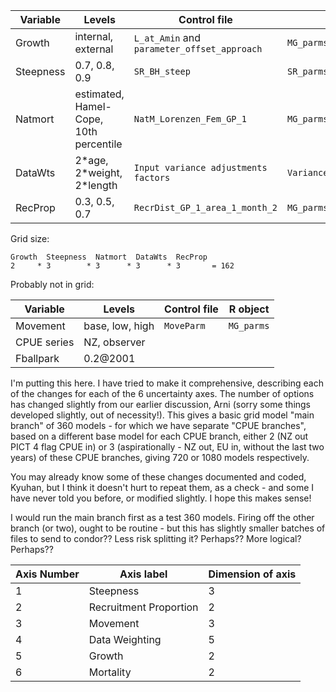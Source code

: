 Variable    | Levels                                 | Control file                                | R object
----------- | -------------------------------------- | ------------------------------------------- | --------------------------
Growth      | internal, external                     | `L_at_Amin` and `parameter_offset_approach` | `MG_parms`
Steepness   | 0.7, 0.8, 0.9                          | `SR_BH_steep`                               | `SR_parms`
Natmort     | estimated, Hamel-Cope, 10th percentile | `NatM_Lorenzen_Fem_GP_1`                    | `MG_parms`
DataWts     | 2\*age, 2\*weight, 2\*length           | `Input variance adjustments factors`        | `Variance_adjustment_list`
RecProp     | 0.3, 0.5, 0.7                          | `RecrDist_GP_1_area_1_month_2`              | `MG_parms`

Grid size:

```
Growth  Steepness  Natmort  DataWts  RecProp
2     * 3        * 3      * 3      * 3       = 162
```

Probably not in grid:

Variable    | Levels                                 | Control file                                | R object
----------- | -------------------------------------- | ------------------------------------------- | --------------------------
Movement    | base, low, high                        | `MoveParm`                                  | `MG_parms`
CPUE series | NZ, observer                           |                                             |
Fballpark   | 0.2@2001                               |                                             |


I'm putting this here. I have tried to make it comprehensive, describing each of the changes for each of the 6 uncertainty axes. The number of options has changed slightly from our earlier discussion, Arni (sorry some things developed slightly, out of necessity!). This gives a basic grid model "main branch" of 360 models - for which we have separate "CPUE branches", based on a different base model for each CPUE branch, either 2 (NZ out PICT 4 flag CPUE in) or 3 (aspirationally - NZ out, EU in, without the last two years) of these CPUE branches, giving 720 or 1080 models respectively.
 
You may already know some of these changes documented and coded, Kyuhan, but I think it doesn't hurt to repeat them, as a check - and some I have never told you before, or modified slightly. I hope this makes sense!
 
I would run the main branch first as a test 360 models. Firing off the other branch (or two), ought to be routine - but this has slightly smaller batches of files to send to condor?? Less risk splitting it? Perhaps?? More logical? Perhaps??
 
Axis Number | Axis label | Dimension of axis
------------|------------|------------------
1 | Steepness | 3
2 | Recruitment Proportion | 2
3 | Movement | 3
4 | Data Weighting  | 5
5 | Growth | 2
6 | Mortality | 2
 
